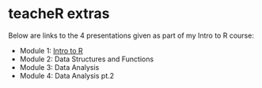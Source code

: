 # teacheR extras

Below are links to the 4 presentations given as part of my Intro to R course:

- Module 1: [Intro to R](/presentations/intro_to_r)
- Module 2: Data Structures and Functions
- Module 3: Data Analysis
- Module 4: Data Analysis pt.2